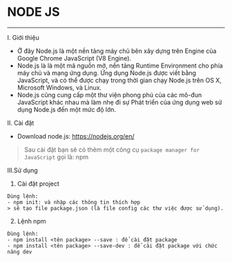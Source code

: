 # NODE JS
---

I. Giới thiệu
-	Ở đây  Node.js là một nền tảng máy chủ bên xây dựng trên Engine của Google Chrome JavaScript (V8 Engine).
-	Node.js là là một mã nguồn mở, nền tảng Runtime Environment cho phía máy chủ và mạng ứng dụng. Ứng dụng Node.js được viết bằng JavaScript, và có thể được chạy trong thời gian chạy Node.js trên OS X, Microsoft Windows, và Linux.
-	Node.js cũng cung cấp một thư viện phong phú của các mô-đun JavaScript khác nhau mà làm nhẹ đi sự Phát triển của ứng dụng web sử dụng Node.js đến một mức độ lớn.

II. Cài đặt
-	Download node.js: https://nodejs.org/en/
> Sau cài đặt bạn sẽ có thêm một công cụ `package manager for JavaScript` gọi là: npm

III.Sử dụng
1. Cài đặt project
```
Dùng lệnh: 
- npm init: và nhập các thông tin thích hợp
> sẽ tạo file package.json (là file config các thư việc được sử dụng).
```
2. Lệnh npm
```
Dùng lệnh: 
- npm install <tên package> --save : để cài đặt package
- npm install <tên package> --save-dev : để cài đặt package với chức năng dev
```